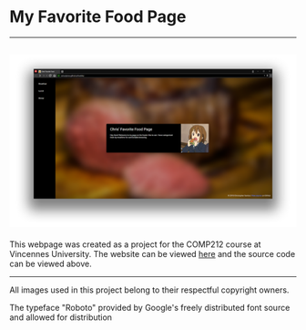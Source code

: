 # My Favorite Food Page
---
![Screenshot](screenshot.png)
---
This webpage was created as a project for the COMP212 course at Vincennes University. The website can be viewed [here](https://seriouslymoe.github.io/foodsite/) and the source code can be viewed above.
___
All images used in this project belong to their respectful copyright owners.


The typeface "Roboto" provided by Google's freely distributed font source and allowed for distribution
